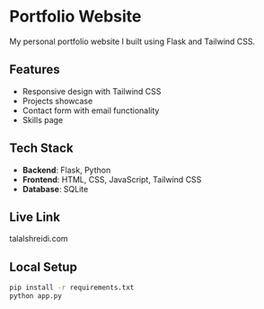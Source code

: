 # Portfolio Website

My personal portfolio website I built using Flask and Tailwind CSS.


## Features
- Responsive design with Tailwind CSS
- Projects showcase
- Contact form with email functionality
- Skills page

## Tech Stack
- **Backend**: Flask, Python
- **Frontend**: HTML, CSS, JavaScript, Tailwind CSS
- **Database**: SQLite

## Live Link

talalshreidi.com

## Local Setup
```bash
pip install -r requirements.txt
python app.py
```
